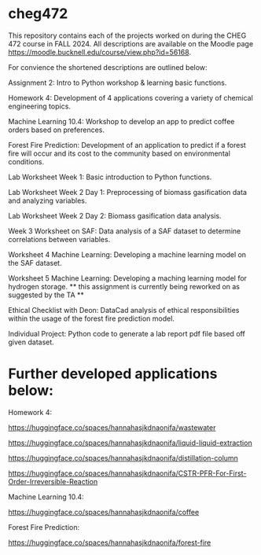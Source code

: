 # cheg472
This repository contains each of the projects worked on during the CHEG 472 course in FALL 2024. All descriptions are available on the Moodle page https://moodle.bucknell.edu/course/view.php?id=56168. 

For convience the shortened descriptions are outlined below:

Assignment 2: Intro to Python workshop & learning basic functions.

Homework 4: Development of 4 applications covering a variety of chemical engineering topics.

Machine Learning 10.4: Workshop to develop an app to predict coffee orders based on preferences.

Forest Fire Prediction: Development of an application to predict if a forest fire will occur and its cost to the community based on environmental conditions.

Lab Worksheet Week 1: Basic introduction to Python functions.

Lab Worksheet Week 2 Day 1: Preprocessing of biomass gasification data and analyzing variables.

Lab Worksheet Week 2 Day 2: Biomass gasification data analysis.

Week 3 Worksheet on SAF: Data analysis of a SAF dataset to determine correlations between variables.

Worksheet 4 Machine Learning: Developing a machine learning model on the SAF dataset.

Worksheet 5 Machine Learning: Developing a maching learning model for hydrogen storage. ** this assignment is currently being reworked on as suggested by the TA **

Ethical Checklist with Deon: DataCad analysis of ethical responsibilities within the usage of the forest fire prediction model.

Individual Project: Python code to generate a lab report pdf file based off given dataset.

# Further developed applications below:

Homework 4:

https://huggingface.co/spaces/hannahasjkdnaonifa/wastewater

https://huggingface.co/spaces/hannahasjkdnaonifa/liquid-liquid-extraction

https://huggingface.co/spaces/hannahasjkdnaonifa/distillation-column 

https://huggingface.co/spaces/hannahasjkdnaonifa/CSTR-PFR-For-First-Order-Irreversible-Reaction 

Machine Learning 10.4:

https://huggingface.co/spaces/hannahasjkdnaonifa/coffee

Forest Fire Prediction:

https://huggingface.co/spaces/hannahasjkdnaonifa/forest-fire

